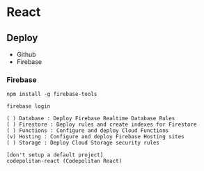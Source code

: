 # React

## Deploy

- Github
- Firebase

### Firebase

```
npm install -g firebase-tools
```

```
firebase login
```

```
( ) Database : Deploy Firebase Realtime Database Rules
( ) Firestore : Deploy rules and create indexes for Firestore
( ) Functions : Configure and deploy Cloud Functions
(v) Hosting : Configure and deploy Firebase Hosting sites
( ) Storage : Deploy Cloud Storage security rules
```

```
[don't setup a default project]
codepolitan-react (Codepolitan React)
```
